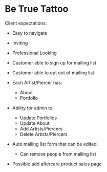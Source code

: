 # Be True Tattoo

Client expectations:
- Easy to navigate
- Inviting
- Professional Looking
- Customer able to sign up for mailing list
- Customer able to opt out of mailing list
- Each Artist/Piercer has:
  - About
  - Portfolio
- Ability for admin to:
  - Update Portfolios
  - Update About
  - Add Artists/Piercers
  - Delete Artists/Piercers
- Auto mailing list form that can be edited.
  - Can remove people from mailing list

- Possible add aftercare product sales page
